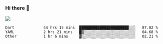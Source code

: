 ### Hi there 👋

<!--
**guozhigq/guozhigq** is a ✨ _special_ ✨ repository because its `README.md` (this file) appears on your GitHub profile.

Here are some ideas to get you started:

- 🔭 I’m currently working on ...
- 🌱 I’m currently learning ...
- 👯 I’m looking to collaborate on ...
- 🤔 I’m looking for help with ...
- 💬 Ask me about ...
- 📫 How to reach me: ...
- 😄 Pronouns: ...
- ⚡ Fun fact: ...
-->
![](https://github-readme-stats.vercel.app/api?username=guozhigq&show_icons=true)
<!--START_SECTION:waka-->

```text
Dart             44 hrs 15 mins  ██████████████████████░░░   87.82 %
YAML             2 hrs 21 mins   █▒░░░░░░░░░░░░░░░░░░░░░░░   04.68 %
Other            1 hr 6 mins     ▓░░░░░░░░░░░░░░░░░░░░░░░░   02.21 %
```

<!--END_SECTION:waka-->
